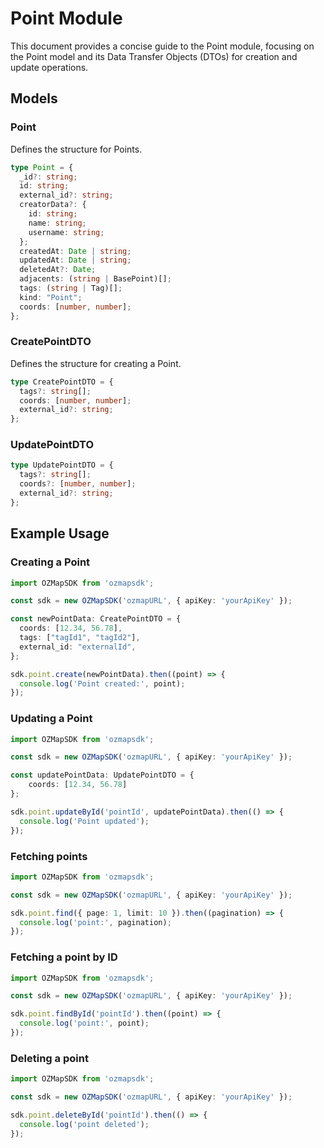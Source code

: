 # Point Module

This document provides a concise guide to the Point module, focusing on the Point model and its Data Transfer Objects (DTOs) for creation and update operations.

## Models

### Point

Defines the structure for Points.

```typescript
type Point = {
  _id?: string;
  id: string;
  external_id?: string;
  creatorData?: {
    id: string;
    name: string;
    username: string;
  };
  createdAt: Date | string;
  updatedAt: Date | string;
  deletedAt?: Date;
  adjacents: (string | BasePoint)[];
  tags: (string | Tag)[];
  kind: "Point";
  coords: [number, number];
};
```

### CreatePointDTO

Defines the structure for creating a Point.

```typescript
type CreatePointDTO = {
  tags?: string[];
  coords: [number, number];
  external_id?: string;
};
```

### UpdatePointDTO

```typescript
type UpdatePointDTO = {
  tags?: string[];
  coords?: [number, number];
  external_id?: string;
};
```
## Example Usage

### Creating a Point

```typescript
import OZMapSDK from 'ozmapsdk';

const sdk = new OZMapSDK('ozmapURL', { apiKey: 'yourApiKey' });

const newPointData: CreatePointDTO = {
  coords: [12.34, 56.78],
  tags: ["tagId1", "tagId2"],
  external_id: "externalId",
};

sdk.point.create(newPointData).then((point) => {
  console.log('Point created:', point);
});
```

### Updating a Point

```typescript
import OZMapSDK from 'ozmapsdk';

const sdk = new OZMapSDK('ozmapURL', { apiKey: 'yourApiKey' });

const updatePointData: UpdatePointDTO = {
    coords: [12.34, 56.78]
};

sdk.point.updateById('pointId', updatePointData).then(() => {
  console.log('Point updated');
});
```
### Fetching points

```typescript
import OZMapSDK from 'ozmapsdk';

const sdk = new OZMapSDK('ozmapURL', { apiKey: 'yourApiKey' });

sdk.point.find({ page: 1, limit: 10 }).then((pagination) => {
  console.log('point:', pagination);
});
```

### Fetching a point by ID

```typescript
import OZMapSDK from 'ozmapsdk';

const sdk = new OZMapSDK('ozmapURL', { apiKey: 'yourApiKey' });

sdk.point.findById('pointId').then((point) => {
  console.log('point:', point);
});
```

### Deleting a point

```typescript
import OZMapSDK from 'ozmapsdk';

const sdk = new OZMapSDK('ozmapURL', { apiKey: 'yourApiKey' });

sdk.point.deleteById('pointId').then(() => {
  console.log('point deleted');
});
```